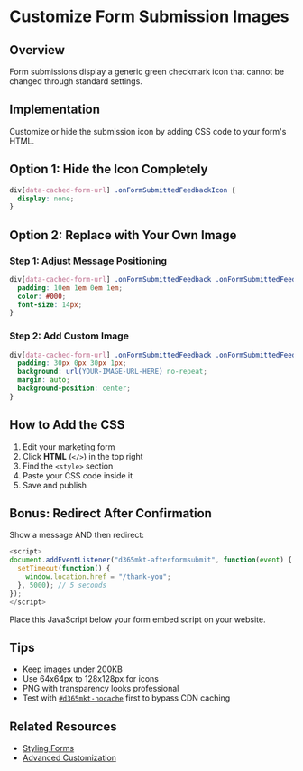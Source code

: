 # Customize Form Submission Images

## Overview

Form submissions display a generic green checkmark icon that cannot be changed through standard settings.

## Implementation

Customize or hide the submission icon by adding CSS code to your form's HTML.

## Option 1: Hide the Icon Completely

```css
div[data-cached-form-url] .onFormSubmittedFeedbackIcon {
  display: none;
}
```

## Option 2: Replace with Your Own Image

### Step 1: Adjust Message Positioning

```css
div[data-cached-form-url] .onFormSubmittedFeedback .onFormSubmittedFeedbackMessage {
  padding: 10em 1em 0em 1em;
  color: #000;
  font-size: 14px;
}
```

### Step 2: Add Custom Image

```css
div[data-cached-form-url] .onFormSubmittedFeedback .onFormSubmittedFeedbackInternalContainer {
  padding: 30px 0px 30px 1px;
  background: url(YOUR-IMAGE-URL-HERE) no-repeat;
  margin: auto;
  background-position: center;
}
```

## How to Add the CSS

1. Edit your marketing form
2. Click **HTML** (`</>`) in the top right
3. Find the `<style>` section
4. Paste your CSS code inside it
5. Save and publish

## Bonus: Redirect After Confirmation

Show a message AND then redirect:

```javascript
<script>
document.addEventListener("d365mkt-afterformsubmit", function(event) {
  setTimeout(function() {
    window.location.href = "/thank-you"; 
  }, 5000); // 5 seconds
});
</script>
```

Place this JavaScript below your form embed script on your website.

## Tips

- Keep images under 200KB
- Use 64x64px to 128x128px for icons
- PNG with transparency looks professional
- Test with [`#d365mkt-nocache`](../guides/editing-forms.md#using-the-cache-bypass-parameter) first to bypass CDN caching

## Related Resources

- [Styling Forms](../guides/styling-forms.md)
- [Advanced Customization](../guides/advanced-customization.md)
